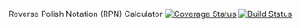 Reverse Polish Notation (RPN) Calculator
[![Coverage Status](https://coveralls.io/repos/github/bryanhug/c4cs-f17-rpn/badge.svg?branch=master)](https://coveralls.io/github/bryanhug/c4cs-f17-rpn?branch=master)
[![Build Status](https://travis-ci.org/bryanhug/c4cs-f17-rpn.svg?branch=master)](https://travis-ci.org/bryanhug/c4cs-f17-rpn)
